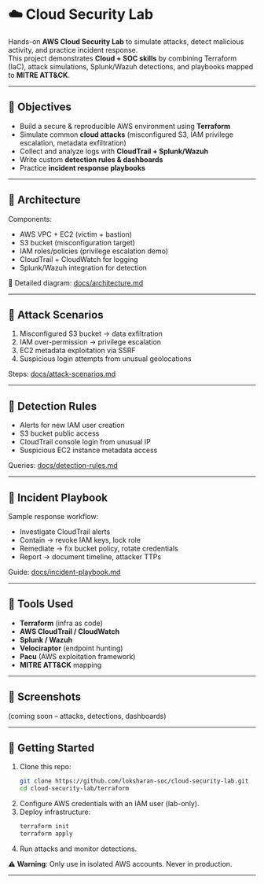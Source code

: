 # ☁️ Cloud Security Lab

Hands-on **AWS Cloud Security Lab** to simulate attacks, detect malicious activity, and practice incident response.  
This project demonstrates **Cloud + SOC skills** by combining Terraform (IaC), attack simulations, Splunk/Wazuh detections, and playbooks mapped to **MITRE ATT&CK**.

---

## 🔹 Objectives
- Build a secure & reproducible AWS environment using **Terraform**
- Simulate common **cloud attacks** (misconfigured S3, IAM privilege escalation, metadata exfiltration)
- Collect and analyze logs with **CloudTrail + Splunk/Wazuh**
- Write custom **detection rules & dashboards**
- Practice **incident response playbooks**

---

## 🔹 Architecture
Components:
- AWS VPC + EC2 (victim + bastion)
- S3 bucket (misconfiguration target)
- IAM roles/policies (privilege escalation demo)
- CloudTrail + CloudWatch for logging
- Splunk/Wazuh integration for detection

📌 Detailed diagram: [docs/architecture.md](docs/architecture.md)

---

## 🔹 Attack Scenarios
1. Misconfigured S3 bucket → data exfiltration
2. IAM over-permission → privilege escalation
3. EC2 metadata exploitation via SSRF
4. Suspicious login attempts from unusual geolocations

Steps: [docs/attack-scenarios.md](docs/attack-scenarios.md)

---

## 🔹 Detection Rules
- Alerts for new IAM user creation
- S3 bucket public access
- CloudTrail console login from unusual IP
- Suspicious EC2 instance metadata access

Queries: [docs/detection-rules.md](docs/detection-rules.md)

---

## 🔹 Incident Playbook
Sample response workflow:
- Investigate CloudTrail alerts
- Contain → revoke IAM keys, lock role
- Remediate → fix bucket policy, rotate credentials
- Report → document timeline, attacker TTPs

Guide: [docs/incident-playbook.md](docs/incident-playbook.md)

---

## 🔹 Tools Used
- **Terraform** (infra as code)
- **AWS CloudTrail / CloudWatch**
- **Splunk / Wazuh**
- **Velociraptor** (endpoint hunting)
- **Pacu** (AWS exploitation framework)
- **MITRE ATT&CK** mapping

---

## 📸 Screenshots
(coming soon – attacks, detections, dashboards)

---

## 🚀 Getting Started
1. Clone this repo:
   ```bash
   git clone https://github.com/loksharan-soc/cloud-security-lab.git
   cd cloud-security-lab/terraform
   ```
2. Configure AWS credentials with an IAM user (lab-only).
3. Deploy infrastructure:
   ```bash
   terraform init
   terraform apply
   ```
4. Run attacks and monitor detections.

⚠️ **Warning**: Only use in isolated AWS accounts. Never in production.

---

